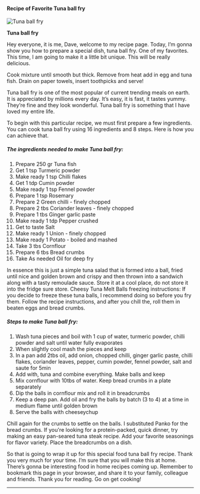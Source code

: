             

#### Recipe of Favorite Tuna ball fry

![Tuna ball fry](https://img-global.cpcdn.com/recipes/9ebbeaae2ae3762c/751x532cq70/tuna-ball-fry-recipe-main-photo.jpg)

**Tuna ball fry**

Hey everyone, it is me, Dave, welcome to my recipe page. Today, I’m gonna show you how to prepare a special dish, tuna ball fry. One of my favorites. This time, I am going to make it a little bit unique. This will be really delicious.

Cook mixture until smooth but thick. Remove from heat add in egg and tuna fish. Drain on paper towels, insert toothpicks and serve!

Tuna ball fry is one of the most popular of current trending meals on earth. It is appreciated by millions every day. It’s easy, it is fast, it tastes yummy. They’re fine and they look wonderful. Tuna ball fry is something that I have loved my entire life.

To begin with this particular recipe, we must first prepare a few ingredients. You can cook tuna ball fry using 16 ingredients and 8 steps. Here is how you can achieve that.

##### The ingredients needed to make Tuna ball fry:

1.  Prepare 250 gr Tuna fish
2.  Get 1 tsp Turmeric powder
3.  Make ready 1 tsp Chilli flakes
4.  Get 1 tdp Cumin powder
5.  Make ready 1 tsp Fennel powder
6.  Prepare 1 tsp Rosemary
7.  Prepare 2 Green chilli - finely chopped
8.  Prepare 2 tbs Coriander leaves - finely chopped
9.  Prepare 1 tbs Ginger garlic paste
10.  Make ready 1 tdp Pepper crushed
11.  Get to taste Salt
12.  Make ready 1 Union - finely chopped
13.  Make ready 1 Potato - boiled and mashed
14.  Take 3 tbs Cornflour
15.  Prepare 6 tbs Bread crumbs
16.  Take As needed Oil for deep fry

In essence this is just a simple tuna salad that is formed into a ball, fried until nice and golden brown and crispy and then thrown into a sandwich along with a tasty remoulade sauce. Store it at a cool place, do not store it into the fridge sure store. Cheesy Tuna Melt Balls freezing instructions: If you decide to freeze these tuna balls, I recommend doing so before you fry them. Follow the recipe instructions, and after you chill the, roll them in beaten eggs and bread crumbs.

##### Steps to make Tuna ball fry:

1.  Wash tuna pieces and boil with 1 cup of water, turmeric powder, chilli powder and salt until water fully evaporates
2.  When slightly cool mash the pieces and keep
3.  In a pan add 2tbs oil, add onion, chopped chilli, ginger garlic paste, chilli flakes, coriander leaves, pepper, cumin powder, fennel powder, salt and saute for 5min
4.  Add with, tuna and combine everything. Make balls and keep
5.  Mix cornflour with 10tbs of water. Keep bread crumbs in a plate separately
6.  Dip the balls in cornflour mix and roll it in breadcrumbs
7.  Keep a deep pan. Add oil and fry the balls by batch (3 to 4) at a time in medium flame until golden brown
8.  Serve the balls with cheeseychup

Chill again for the crumbs to settle on the balls. I substituted Panko for the bread crumbs. If you're looking for a protein-packed, quick dinner, try making an easy pan-seared tuna steak recipe. Add your favorite seasonings for flavor variety. Place the breadcrumbs on a dish.

So that is going to wrap it up for this special food tuna ball fry recipe. Thank you very much for your time. I’m sure that you will make this at home. There’s gonna be interesting food in home recipes coming up. Remember to bookmark this page in your browser, and share it to your family, colleague and friends. Thank you for reading. Go on get cooking!

* * *